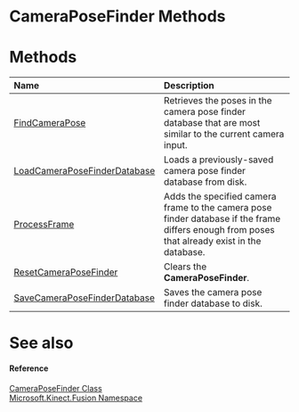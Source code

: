 CameraPoseFinder Methods  
========================  

<span id="publicmethodsSection"></span>

Methods  
=======  

<table>
<colgroup>
<col width="30%" />
<col width="60%" />
</colgroup>
<thead>
<tr class="header">
<th align="left">Name</th>
<th align="left">Description</th>
</tr>
</thead>
<tbody>
<tr class="odd">
<td align="left"><a href="Methods/FindCameraPose_Method.md">FindCameraPose</a></td>
<td align="left">Retrieves the poses in the camera pose finder database that are most similar to the current camera input.</td>
</tr>
<tr class="even">
<td align="left"><a href="Methods/LoadCameraPoseFinderDatabase.md">LoadCameraPoseFinderDatabase</a></td>
<td align="left">Loads a previously-saved camera pose finder database from disk.</td>
</tr>
<tr class="odd">
<td align="left"><a href="Methods/ProcessFrame_Method.md">ProcessFrame</a></td>
<td align="left">Adds the specified camera frame to the camera pose finder database if the frame differs enough from poses that already exist in the database.</td>
</tr>
<tr class="even">
<td align="left"><a href="Methods/ResetCameraPoseFinder_Method.md">ResetCameraPoseFinder</a></td>
<td align="left">Clears the <strong>CameraPoseFinder</strong>.</td>
</tr>
<tr class="odd">
<td align="left"><a href="Methods/SaveCameraPoseFinderDatabase.md">SaveCameraPoseFinderDatabase</a></td>
<td align="left">Saves the camera pose finder database to disk.</td>
</tr>
</tbody>
</table>

<span id="ID4EI"></span>

See also  
========  

<span id="ID4EK"></span>
#### Reference  

[CameraPoseFinder Class](../CameraPoseFinder_Class.md)  
 [Microsoft.Kinect.Fusion Namespace](../../Kinect.Fusion.md)  



<!--Please do not edit the data in the comment block below.-->
<!--
TOCTitle : CameraPoseFinder Methods
RLTitle : CameraPoseFinder Methods
KeywordK : CameraPoseFinder class, methods
KeywordA : Methods.T:Microsoft.Kinect.Fusion.CameraPoseFinder
AssetID : Methods.T:Microsoft.Kinect.Fusion.CameraPoseFinder
Locale : en-us
CommunityContent : 1
TargetOS : Windows
TopicType : kbSyntax
DocSet : K4Wv2
ProjType : K4Wv2Proj
Technology : Kinect for Windows
Product : Kinect for Windows SDK v2
productversion : 20
-->
